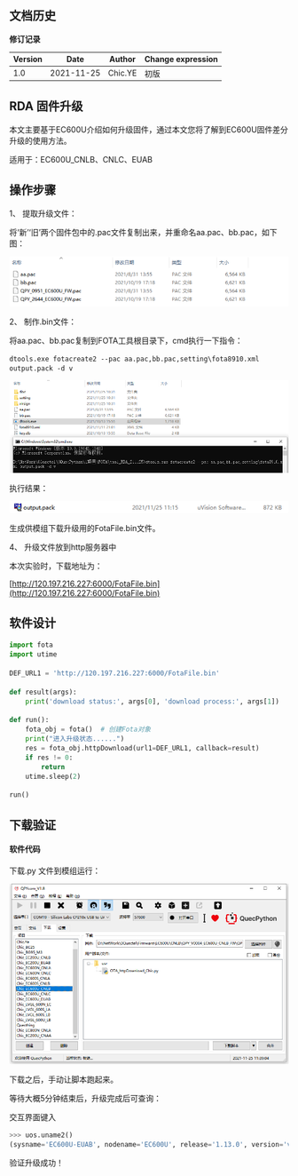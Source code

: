 ## 文档历史

**修订记录**

| Version | Date       | Author  | Change expression |
| ------- | ---------- | ------- | ----------------- |
| 1.0     | 2021-11-25 | Chic.YE | 初版              |



## RDA 固件升级

本文主要基于EC600U介绍如何升级固件，通过本文您将了解到EC600U固件差分升级的使用方法。 

适用于：EC600U_CNLB、CNLC、EUAB



## 操作步骤

1、 提取升级文件：

将‘新’‘旧’两个固件包中的.pac文件复制出来，并重命名aa.pac、bb.pac，如下图：

![image-20211125161145905](media/FOTA_RDA_01.png)

 

2、 制作.bin文件：

将aa.pac、bb.pac复制到FOTA工具根目录下，cmd执行一下指令：

`dtools.exe fotacreate2 --pac aa.pac,bb.pac,setting\fota8910.xml output.pack -d v`

![image-20211125161307078](media/FOTA_RDA_02.png) 

执行结果：

![image-20211125161318929](media/FOTA_RDA_04.png)

生成供模组下载升级用的FotaFile.bin文件。

 

4、 升级文件放到http服务器中

本次实验时，下载地址为：

[http://120.197.216.227:6000/FotaFile.bin](http://120.197.216.227:6000/FotaFile.bin)



## 软件设计

```Python
import fota
import utime

DEF_URL1 = 'http://120.197.216.227:6000/FotaFile.bin'

def result(args):
    print('download status:', args[0], 'download process:', args[1])

def run():
    fota_obj = fota()  # 创建Fota对象
    print("进入升级状态......")
    res = fota_obj.httpDownload(url1=DEF_URL1, callback=result)
    if res != 0:
        return
    utime.sleep(2)

run()
```



## 下载验证

#### 软件代码

下载.py 文件到模组运行：

![image-20211125161345331](media/FOTA_RDA_03.png)



下载之后，手动让脚本跑起来。

等待大概5分钟结束后，升级完成后可查询： 

交互界面键入

```python
>>> uos.uname2()
(sysname='EC600U-EUAB', nodename='EC600U', release='1.13.0', version='v1.12 on Tue_Oct_19_2021_5:26:44_PM', machine='EC600U with QUECTEL', qpyver='V0002')
```

验证升级成功！
